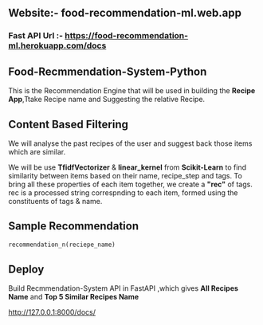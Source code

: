 ## Website:- food-recommendation-ml.web.app

### Fast API Url :- https://food-recommendation-ml.herokuapp.com/docs


## Food-Recmmendation-System-Python


This is the Recommendation Engine that will be used in building the <b>Recipe App</b>,Ttake Recipe name and Suggesting the relative Recipe.


## Content Based Filtering

We will analyse the past recipes of the user and suggest back those items which are similar.

We will be use <b>TfidfVectorizer</b> & <b>linear_kernel</b> from <b>Scikit-Learn</b> to find similarity between items based on their name, recipe_step and tags. To bring all these properties of each item together, we create a <b>"rec"</b> of tags. rec is a processed string correspnding to each item, formed using the constituents of tags & name.


## Sample Recommendation

```python
recommendation_n(reciepe_name)
```

## Deploy

Build Recmmendation-System API in FastAPI ,which gives <b>All Recipes Name</b> and <b>Top 5 Similar Recipes Name</b>

http://127.0.0.1:8000/docs/
